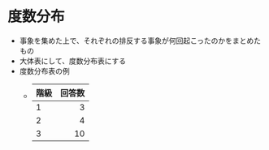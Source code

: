 # 度数分布

- 事象を集めた上で、それぞれの排反する事象が何回起こったのかをまとめたもの
- 大体表にして、度数分布表にする
- 度数分布表の例
  - |階級|回答数|
    |:--|--:|
    |1|3|
    |2|4|
    |3|10|